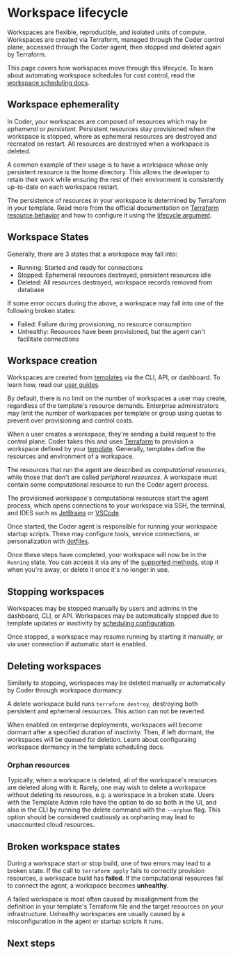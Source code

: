 # Workspace lifecycle

<!-- TODO: Make a sexier opener -->
Workspaces are flexible, reproducible, and isolated units of compute. Workspaces are created via Terraform, managed through the Coder control plane, accessed through the Coder agent, then stopped and deleted again by Terraform. 

This page covers how workspaces move through this lifecycle. To learn about automating workspace schedules for cost control, read the [workspace scheduling docs](../../user-guides/workspace-scheduling.md).

## Workspace ephemerality

In Coder, your workspaces are composed of resources which may be _ephemeral_ or _persistent_. Persistent resources stay provisioned when the workspace is stopped, where as ephemeral resources are destroyed and recreated on restart. All resources are destroyed when a workspace is deleted.

A common example of their usage is to have a workspace whose only persistent resource is the home directory. This allows the developer to retain their work while ensuring the rest of their environment is consistently up-to-date on each workspace restart.

The persistence of resources in your workspace is determined by Terraform in your template. Read more from the official documentation on [Terraform resource behavior](https://developer.hashicorp.com/terraform/language/resources/behavior#how-terraform-applies-a-configuration) and how to configure it using the [lifecycle argument](https://developer.hashicorp.com/terraform/language/meta-arguments/lifecycle).

<!-- TODO: Template resource persistence link
https://coder.com/docs/templates/resource-persistence
 -->

## Workspace States

Generally, there are 3 states that a workspace may fall into:
- Running: Started and ready for connections
- Stopped: Ephemeral resources destroyed, persistent resources idle
- Deleted: All resources destroyed, workspace records removed from database

If some error occurs during the above, a workspace may fall into one of the following broken states:
- Failed: Failure during provisioning, no resource consumption
- Unhealthy: Resources have been provisioned, but the agent can't facilitate connections

## Workspace creation

Workspaces are created from [templates](../templates/README.md) via the CLI, API, or dashboard. To learn how, read our [user guides](../../user-guides/README.md). 

By default, there is no limit on the number of workspaces a user may create, regardless of the template's resource demands. Enterprise administrators may limit the number of workspaces per template or group using quotas to prevent over provisioning and control costs.

<!-- TODO: Quota link -->

When a user creates a workspace, they're sending a build request to the control plane. Coder takes this and uses [Terraform](https://www.terraform.io/) to provision a workspace defined by your [template](../templates/README.md). Generally, templates define the resources and environment of a workspace.  


The resources that run the agent are described as _computational resources_,
while those that don't are called _peripheral resources_. A workspace must contain some computational resource to run the Coder agent process.

The provisioned workspace's computational resources start the agent process, which opens connections to your workspace via SSH, the terminal, and IDES such as [JetBrains](../../user-guides/workspace-access/jetbrains.md) or [VSCode](../../user-guides/workspace-access/vscode.md). 

Once started, the Coder agent is responsible for running your workspace startup scripts. These may configure tools, service connections, or personalization with [dotfiles](../../user-guides/workspace-dotfiles.md).

Once these steps have completed, your workspace will now be in the `Running` state. You can access it via any of the [supported methods](../../user-guides/workspace-access/README.md), stop it when you're away, or delete it once it's no longer in use.

## Stopping workspaces

Workspaces may be stopped manually by users and admins in the dashboard, CLI, or API. Workspaces may be automatically stopped due to template updates or inactivity by [scheduling configuration](../../user-guides/workspace-scheduling.md).

Once stopped, a workspace may resume running by starting it manually, or via user connection if automatic start is enabled.

<!-- TODO: Add "start on connect" docs link -->

## Deleting workspaces

Similarly to stopping, workspaces may be deleted manually or automatically by Coder through workspace dormancy. 

A delete workspace build runs `terraform destroy`, destroying both persistent and ephemeral resources. This action can not be reverted.

When enabled on enterprise deployments, workspaces will become dormant after a specified duration of inactivity. Then, if left dormant, the workspaces will be queued for deletion. Learn about configuraing workspace dormancy in the template scheduling docs.

### Orphan resources

Typically, when a workspace is deleted, all of the workspace's resources are deleted along with it. Rarely, one may wish to delete a workspace without deleting its resources, e.g. a workspace in a broken state. Users with the Template Admin role have the option to do so both in the UI, and also in the CLI by running the delete command with the `--orphan` flag. This option should be considered cautiously as orphaning may lead to unaccounted cloud resources.


## Broken workspace states

During a workspace start or stop build, one of two errors may lead to a broken state. If the call to `terraform apply` fails to correctly provision resources, a workspace build has **failed**. If the computational resources fail to connect the agent, a workspace becomes **unhealthy**.

A failed workspace is most often caused by misalignment from the definition in your template's Terraform file and the target resources on your infrastructure. Unhealthy workspaces are usually caused by a misconfiguration in the agent or startup scripts it runs.

<!-- TODO: Needs review/addition -->

## Next steps
<!--
TODO:
- connecting to your workspace
- writing templates
- workspace scheduling
-->
